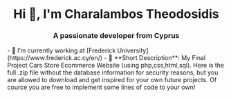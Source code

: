<h1 align="center">Hi 👋, I'm Charalambos Theodosidis</h1>
<h3 align="center">A passionate developer from Cyprus</h3>
- 🔭 I’m currently working at [Frederick University](https://www.frederick.ac.cy/en/)
- 🎯 **Short Description**: 
 My Final Project Cars Store Ecommerce Website (using php,css,html,sql). Here is the full .zip file without the database information for security reasons, but you are allowed to download and get inspired for your 
 own future projects. Of cource you are free to implement some lines of code to your own! 
